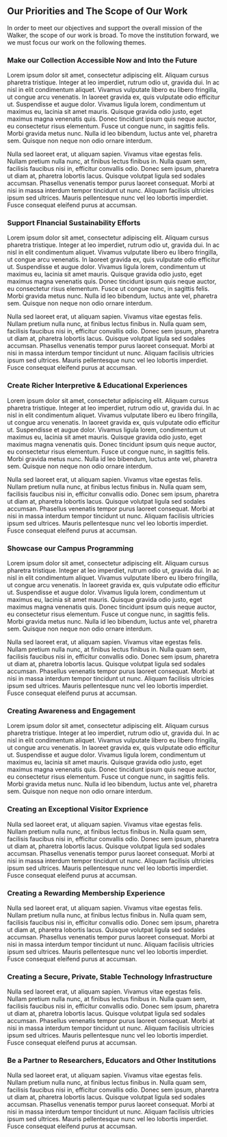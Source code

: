## Our Priorities and The Scope of Our Work
In order to meet our objectives and support the overall mission of the Walker, the scope of our work is broad. To move the institution forward, we we must focus our work on the following themes. 

### Make our Collection Accessible Now and Into the Future
Lorem ipsum dolor sit amet, consectetur adipiscing elit. Aliquam cursus pharetra tristique. Integer at leo imperdiet, rutrum odio ut, gravida dui. In ac nisl in elit condimentum aliquet. Vivamus vulputate libero eu libero fringilla, ut congue arcu venenatis. In laoreet gravida ex, quis vulputate odio efficitur ut. Suspendisse et augue dolor. Vivamus ligula lorem, condimentum ut maximus eu, lacinia sit amet mauris. Quisque gravida odio justo, eget maximus magna venenatis quis. Donec tincidunt ipsum quis neque auctor, eu consectetur risus elementum. Fusce ut congue nunc, in sagittis felis. Morbi gravida metus nunc. Nulla id leo bibendum, luctus ante vel, pharetra sem. Quisque non neque non odio ornare interdum.

Nulla sed laoreet erat, ut aliquam sapien. Vivamus vitae egestas felis. Nullam pretium nulla nunc, at finibus lectus finibus in. Nulla quam sem, facilisis faucibus nisi in, efficitur convallis odio. Donec sem ipsum, pharetra ut diam at, pharetra lobortis lacus. Quisque volutpat ligula sed sodales accumsan. Phasellus venenatis tempor purus laoreet consequat. Morbi at nisi in massa interdum tempor tincidunt ut nunc. Aliquam facilisis ultricies ipsum sed ultrices. Mauris pellentesque nunc vel leo lobortis imperdiet. Fusce consequat eleifend purus at accumsan.

### Support FInancial Sustainability Efforts
Lorem ipsum dolor sit amet, consectetur adipiscing elit. Aliquam cursus pharetra tristique. Integer at leo imperdiet, rutrum odio ut, gravida dui. In ac nisl in elit condimentum aliquet. Vivamus vulputate libero eu libero fringilla, ut congue arcu venenatis. In laoreet gravida ex, quis vulputate odio efficitur ut. Suspendisse et augue dolor. Vivamus ligula lorem, condimentum ut maximus eu, lacinia sit amet mauris. Quisque gravida odio justo, eget maximus magna venenatis quis. Donec tincidunt ipsum quis neque auctor, eu consectetur risus elementum. Fusce ut congue nunc, in sagittis felis. Morbi gravida metus nunc. Nulla id leo bibendum, luctus ante vel, pharetra sem. Quisque non neque non odio ornare interdum.

Nulla sed laoreet erat, ut aliquam sapien. Vivamus vitae egestas felis. Nullam pretium nulla nunc, at finibus lectus finibus in. Nulla quam sem, facilisis faucibus nisi in, efficitur convallis odio. Donec sem ipsum, pharetra ut diam at, pharetra lobortis lacus. Quisque volutpat ligula sed sodales accumsan. Phasellus venenatis tempor purus laoreet consequat. Morbi at nisi in massa interdum tempor tincidunt ut nunc. Aliquam facilisis ultricies ipsum sed ultrices. Mauris pellentesque nunc vel leo lobortis imperdiet. Fusce consequat eleifend purus at accumsan.

### Create Richer Interpretive & Educational Experiences
Lorem ipsum dolor sit amet, consectetur adipiscing elit. Aliquam cursus pharetra tristique. Integer at leo imperdiet, rutrum odio ut, gravida dui. In ac nisl in elit condimentum aliquet. Vivamus vulputate libero eu libero fringilla, ut congue arcu venenatis. In laoreet gravida ex, quis vulputate odio efficitur ut. Suspendisse et augue dolor. Vivamus ligula lorem, condimentum ut maximus eu, lacinia sit amet mauris. Quisque gravida odio justo, eget maximus magna venenatis quis. Donec tincidunt ipsum quis neque auctor, eu consectetur risus elementum. Fusce ut congue nunc, in sagittis felis. Morbi gravida metus nunc. Nulla id leo bibendum, luctus ante vel, pharetra sem. Quisque non neque non odio ornare interdum.

Nulla sed laoreet erat, ut aliquam sapien. Vivamus vitae egestas felis. Nullam pretium nulla nunc, at finibus lectus finibus in. Nulla quam sem, facilisis faucibus nisi in, efficitur convallis odio. Donec sem ipsum, pharetra ut diam at, pharetra lobortis lacus. Quisque volutpat ligula sed sodales accumsan. Phasellus venenatis tempor purus laoreet consequat. Morbi at nisi in massa interdum tempor tincidunt ut nunc. Aliquam facilisis ultricies ipsum sed ultrices. Mauris pellentesque nunc vel leo lobortis imperdiet. Fusce consequat eleifend purus at accumsan.

### Showcase our Campus Programming
Lorem ipsum dolor sit amet, consectetur adipiscing elit. Aliquam cursus pharetra tristique. Integer at leo imperdiet, rutrum odio ut, gravida dui. In ac nisl in elit condimentum aliquet. Vivamus vulputate libero eu libero fringilla, ut congue arcu venenatis. In laoreet gravida ex, quis vulputate odio efficitur ut. Suspendisse et augue dolor. Vivamus ligula lorem, condimentum ut maximus eu, lacinia sit amet mauris. Quisque gravida odio justo, eget maximus magna venenatis quis. Donec tincidunt ipsum quis neque auctor, eu consectetur risus elementum. Fusce ut congue nunc, in sagittis felis. Morbi gravida metus nunc. Nulla id leo bibendum, luctus ante vel, pharetra sem. Quisque non neque non odio ornare interdum.

Nulla sed laoreet erat, ut aliquam sapien. Vivamus vitae egestas felis. Nullam pretium nulla nunc, at finibus lectus finibus in. Nulla quam sem, facilisis faucibus nisi in, efficitur convallis odio. Donec sem ipsum, pharetra ut diam at, pharetra lobortis lacus. Quisque volutpat ligula sed sodales accumsan. Phasellus venenatis tempor purus laoreet consequat. Morbi at nisi in massa interdum tempor tincidunt ut nunc. Aliquam facilisis ultricies ipsum sed ultrices. Mauris pellentesque nunc vel leo lobortis imperdiet. Fusce consequat eleifend purus at accumsan.

### Creating Awareness and Engagement
Lorem ipsum dolor sit amet, consectetur adipiscing elit. Aliquam cursus pharetra tristique. Integer at leo imperdiet, rutrum odio ut, gravida dui. In ac nisl in elit condimentum aliquet. Vivamus vulputate libero eu libero fringilla, ut congue arcu venenatis. In laoreet gravida ex, quis vulputate odio efficitur ut. Suspendisse et augue dolor. Vivamus ligula lorem, condimentum ut maximus eu, lacinia sit amet mauris. Quisque gravida odio justo, eget maximus magna venenatis quis. Donec tincidunt ipsum quis neque auctor, eu consectetur risus elementum. Fusce ut congue nunc, in sagittis felis. Morbi gravida metus nunc. Nulla id leo bibendum, luctus ante vel, pharetra sem. Quisque non neque non odio ornare interdum.

### Creating an Exceptional Visitor Exprience
Nulla sed laoreet erat, ut aliquam sapien. Vivamus vitae egestas felis. Nullam pretium nulla nunc, at finibus lectus finibus in. Nulla quam sem, facilisis faucibus nisi in, efficitur convallis odio. Donec sem ipsum, pharetra ut diam at, pharetra lobortis lacus. Quisque volutpat ligula sed sodales accumsan. Phasellus venenatis tempor purus laoreet consequat. Morbi at nisi in massa interdum tempor tincidunt ut nunc. Aliquam facilisis ultricies ipsum sed ultrices. Mauris pellentesque nunc vel leo lobortis imperdiet. Fusce consequat eleifend purus at accumsan.

### Creating a Rewarding Membership Experience
Nulla sed laoreet erat, ut aliquam sapien. Vivamus vitae egestas felis. Nullam pretium nulla nunc, at finibus lectus finibus in. Nulla quam sem, facilisis faucibus nisi in, efficitur convallis odio. Donec sem ipsum, pharetra ut diam at, pharetra lobortis lacus. Quisque volutpat ligula sed sodales accumsan. Phasellus venenatis tempor purus laoreet consequat. Morbi at nisi in massa interdum tempor tincidunt ut nunc. Aliquam facilisis ultricies ipsum sed ultrices. Mauris pellentesque nunc vel leo lobortis imperdiet. Fusce consequat eleifend purus at accumsan.

### Creating a Secure, Private, Stable Technology Infrastructure
Nulla sed laoreet erat, ut aliquam sapien. Vivamus vitae egestas felis. Nullam pretium nulla nunc, at finibus lectus finibus in. Nulla quam sem, facilisis faucibus nisi in, efficitur convallis odio. Donec sem ipsum, pharetra ut diam at, pharetra lobortis lacus. Quisque volutpat ligula sed sodales accumsan. Phasellus venenatis tempor purus laoreet consequat. Morbi at nisi in massa interdum tempor tincidunt ut nunc. Aliquam facilisis ultricies ipsum sed ultrices. Mauris pellentesque nunc vel leo lobortis imperdiet. Fusce consequat eleifend purus at accumsan.

### Be a Partner to Researchers, Educators and Other Institutions
Nulla sed laoreet erat, ut aliquam sapien. Vivamus vitae egestas felis. Nullam pretium nulla nunc, at finibus lectus finibus in. Nulla quam sem, facilisis faucibus nisi in, efficitur convallis odio. Donec sem ipsum, pharetra ut diam at, pharetra lobortis lacus. Quisque volutpat ligula sed sodales accumsan. Phasellus venenatis tempor purus laoreet consequat. Morbi at nisi in massa interdum tempor tincidunt ut nunc. Aliquam facilisis ultricies ipsum sed ultrices. Mauris pellentesque nunc vel leo lobortis imperdiet. Fusce consequat eleifend purus at accumsan.

